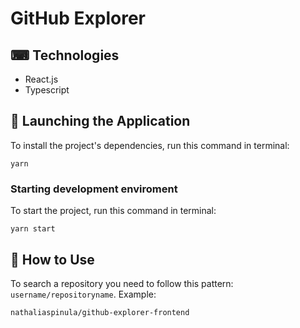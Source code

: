 # GitHub Explorer

## ⌨ Technologies
- React.js
- Typescript

## 🚀 Launching the Application
To install the project's dependencies, run this command in terminal:
```
yarn
```

### Starting development enviroment
To start the project, run this command in terminal:
```
yarn start
```

## 📄 How to Use
To search a repository you need to follow this pattern: ``username/repositoryname``.
Example:
```
nathaliaspinula/github-explorer-frontend
```

